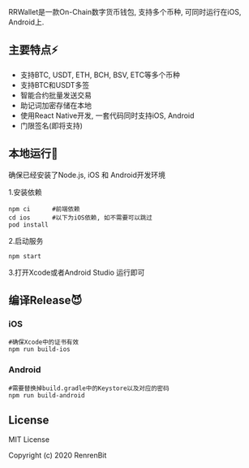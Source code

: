 RRWallet是一款On-Chain数字货币钱包, 支持多个币种, 可同时运行在iOS, Android上.



## 主要特点⚡️

* 支持BTC, USDT, ETH, BCH, BSV, ETC等多个币种
* 支持BTC和USDT多签
* 智能合约批量发送交易
* 助记词加密存储在本地
* 使用React Native开发, 一套代码同时支持iOS, Android
* 门限签名(即将支持)



## 本地运行🚀

确保已经安装了Node.js, iOS 和 Android开发环境

1.安装依赖

   ```shell
npm ci		#前端依赖
cd ios		#以下为iOS依赖, 如不需要可以跳过
pod install
   ```

2.启动服务

```shell
npm start
```

3.打开Xcode或者Android Studio 运行即可



## 编译Release😈
### iOS

```shell
#确保Xcode中的证书有效
npm run build-ios
```

### Android

```shell
#需要替换掉build.gradle中的Keystore以及对应的密码
npm run build-android
```



## License

MIT License

Copyright (c) 2020 RenrenBit

